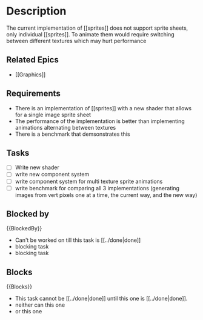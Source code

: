# Description

The current implementation of [[sprites]] does not support sprite sheets, only individual [[sprites]]. To animate them would require switching between different textures which may hurt performance
## Related Epics
- [[Graphics]]
## Requirements

- There is an implementation of [[sprites]] with a new shader that allows for a single image sprite sheet
- The performance of the implementation is better than implementing animations alternating between textures
- There is a benchmark that demsonstrates this

## Tasks 

- [ ] Write new shader
- [ ] write new component system
- [ ] write component system for multi texture sprite animations
- [ ] write benchmark for comparing all 3 implementations (generating images from vert pixels one at a time, the current way, and the new way)
## Blocked by 

{{BlockedBy}}

- Can't be worked on till this task is [[../done|done]]
- blocking task
- blocking task

## Blocks

{{Blocks}}

- This task cannot be [[../done|done]] until this one is [[../done|done]].
- neither can this one
- or this one